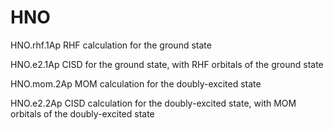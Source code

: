 # HNO

HNO.rhf.1Ap
RHF calculation for the ground state

HNO.e2.1Ap
CISD for the ground state, with RHF orbitals of the ground state

HNO.mom.2Ap
MOM calculation for the doubly-excited state

HNO.e2.2Ap
CISD calculation for the doubly-excited state, with MOM orbitals of the doubly-excited state

